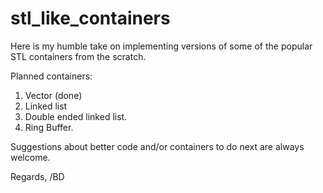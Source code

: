 # stl_like_containers

Here is my humble take on implementing versions of some of the popular STL containers from the scratch.

Planned containers:
1. Vector (done)
2. Linked list
3. Double ended linked list.
4. Ring Buffer.

Suggestions about better code and/or containers to do next are always welcome. 

Regards,
/BD
